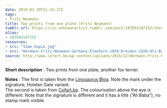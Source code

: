 ```yaml
---
date: 2019-03-20T21:33:27Z
tags:
- Fritz Neumann
title: Two prints from one plate (Fritz Neumann)
tumblr_url: https://ric-unknownartist.tumblr.com/post/183592197152/short-description-two-prints-from-one-plate
alias:
- 183592197152
resources:
- src: "12we-kopie.jpg"
- src: "Hermann-Fritz-Neumann-Germany-Elmshorn-1858-Dresden-1920-Ali-Baba-Wirehaired-Fox-Terrier.jpg"
source: http://www.cofart.be/wp-content/uploads/2015/12/Hermann-Fritz-Neumann-Germany-Elmshorn-1858-Dresden-1920-Ali-Baba-Wirehaired-Fox-Terrier.jpg
---
```


**Short description** : Two prints from one plate, another fox terrier.

**Notes** : The first is taken from the [Linosaurus Blog](http://gerrie-thefriendlyghost.blogspot.com/2016/04/margarete-donath-quest-for-forgotten_15.html). Note the mark under the signature, Holsten Gate variant.  
The second is taken from [Cofart.be](http://www.cofart.be/wp-content/uploads/2015/12/Hermann-Fritz-Neumann-Germany-Elmshorn-1858-Dresden-1920-Ali-Baba-Wirehaired-Fox-Terrier.jpg). The colourisation above the eye is different. Note that the signature is different and it has a title (”Ali Baba”), no stamp mark visible.
